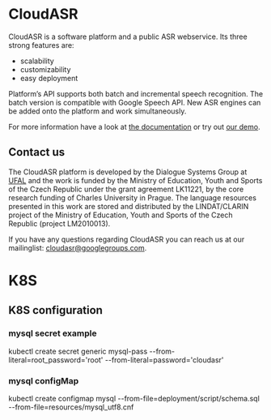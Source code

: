 CloudASR
========

CloudASR is a software platform and a public ASR webservice. Its three strong features are:
 - scalability
 - customizability
 - easy deployment

Platform’s API supports both batch and incremental speech recognition. The batch version is compatible with Google Speech API. New ASR engines can be added onto the platform and work simultaneously.

For more information have a look at [the documentation](http://www.cloudasr.com/documentation) or try out [our demo](http://www.cloudasr.com/demo).

## Contact us
The CloudASR platform is developed by the Dialogue Systems Group at [UFAL](http://ufal.mff.cuni.cz) and the work is funded by the Ministry of Education, Youth and Sports of the Czech Republic under the grant agreement LK11221, by the core research funding of Charles University in Prague. The language resources presented in this work are stored and distributed by the LINDAT/CLARIN project of the Ministry of Education, Youth and Sports of the Czech Republic (project LM2010013).

If you have any questions regarding CloudASR you can reach us at our mailinglist: [cloudasr@googlegroups.com](cloudasr@googlegroups.com).

K8S
===

## K8S configuration

### mysql secret example
kubectl create secret generic mysql-pass --from-literal=root_password='root' --from-literal=password='cloudasr'

### mysql configMap
kubectl create configmap mysql --from-file=deployment/script/schema.sql --from-file=resources/mysql_utf8.cnf


